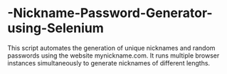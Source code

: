 # -Nickname-Password-Generator-using-Selenium
This script automates the generation of unique nicknames and random passwords using the website mynickname.com. It runs multiple browser instances simultaneously to generate nicknames of different lengths.
